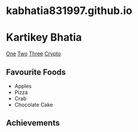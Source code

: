 # kabhatia831997.github.io
<!DOCTYPE html>
<html lang="en">
<head>
    <meta charset="UTF-8">
    <title>HTML5Project.png 986x772 pixels</title>
</head>
<body>
    <h1>Kartikey Bhatia</h1>
    <a href="https://www.google.com">One</a>
    <a href="https://www.amazon.com">Two</a>
    <a href="https://medium.com">Three</a>
    <a href="https://crypto.com">Crypto</a>
    <section>
        <h2>Favourite Foods</h2>
        <ul>
            <li>Apples</li>
            <li>Pizza</li>
            <li>Crab</li>
            <li>Chocolate Cake</li>
        </ul>
    </section>
    <section>
        <h2>Achievements</h2>
</body>
</html>
